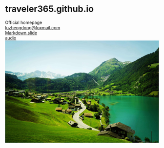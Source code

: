 # traveler365.github.io
Official homepage\
<luzhengdong@foxmail.com>\
[Markdown slide](slide.html)\
[audio](./Come-On.mp3 "audio")\
![图片](swiss_scenery.jpeg "swiss scenery")  
